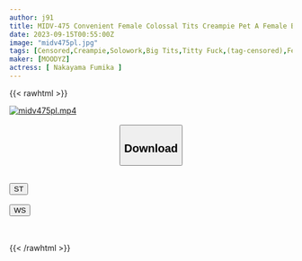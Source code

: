 ```yaml
---
author: j91
title: MIDV-475 Convenient Female Colossal Tits Creampie Pet A Female Boss Who Gets Annoyed When Calling Deriheru Comes And Takes A Weakness And Reverses The Position! Until It Becomes A Nipple Binging, It Rubs And Commits Big Breasts! Fumika Nakayama
date: 2023-09-15T00:55:00Z
image: "midv475pl.jpg"
tags: [Censored,Creampie,Solowork,Big Tits,Titty Fuck,(tag-censored),Female Boss	 ]
maker: [MOODYZ]
actress: [ Nakayama Fumika ]
---
```



{{< rawhtml >}}

<div class="video" data-videoid="7pYXrD6O9JFAlLX">
    <a href="javascript:;">
        <img src="https://my.j91.asia/posts/midv475pl/midv475pl.jpg" width="WIDTH" height="HEIGHT" alt="midv475pl.mp4" loading="lazy">
    </a>
</div>

<script type="text/javascript" src="https://j91.asia/asset/on-demand-st.js"></script>

<br>
  <link rel="stylesheet" href="https://j91.asia/asset/bs5.css">
  
  <center>
  <button class="btn btn-primary" type="button" data-bs-toggle="collapse" data-bs-target=".multi-collapse" aria-expanded="false" aria-controls="multiCollapseExample1 multiCollapseExample2"><h2>Download</h2></button></center>
</p>
<div class="row">
  <div class="col">
    <div class="collapse multi-collapse" id="multiCollapseExample1">
      <div class="card card-body">
	      	      <br>
<div class="buttons">  
<a href="https://streamtape.to/v/7pYXrD6O9JFAlLX"><button class="btn-hover color-3"><i class="fa fa-download"></i> ST</button></a></div>
    </div>
  </div>
</div>
  <div class="col">
    <div class="collapse multi-collapse" id="multiCollapseExample2">
      <div class="card card-body">
	      <br>
<div class="buttons">
    <a href="https://wolfstream.tv/c4itu67ebqcl"><button class="btn-hover color-9"><i class="fa fa-download"></i> WS</button></a></div>
<br><br>
      </div>
    </div>
  </div>
</div>

{{< /rawhtml >}}
